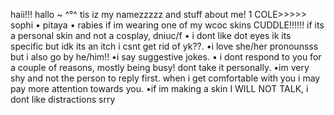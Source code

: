 haii!!! hallo ~ ^°^ tis iz my namezzzzz and stuff about me!
1 COLE>>>>> sophi • pitaya • rabies
if im wearing one of my wcoc skins CUDDLE!!!!!!
if its a personal skin and not a cosplay, dniuc/f
• i dont like dot eyes ik its specific but idk its an itch i csnt get rid of yk??.
•i love she/her pronounsss but i also go by he/him!! 
•i say suggestive jokes. 
• i dont respond to you for a couple of reasons, mostly being busy! dont take it personally.
•im very shy and not the person to reply first. when i get comfortable with you i may pay more attention towards you.
•if im making a skin I WILL NOT TALK, i dont like distractions srry
